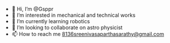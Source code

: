 - 👋 Hi, I’m @Gsppr
- 👀 I’m interested in mechanical and technical works 
- 🌱 I’m currently learning robotics 
- 💞️ I’m looking to collaborate on astro physicist 
- 📫 How to reach me 8136sreenivasaparthasarathy@gmail.com

<!---
Gsppr/Gsppr is a ✨ special ✨ repository because its `README.md` (this file) appears on your GitHub profile.
You can click the Preview link to take a look at your changes.
--->
